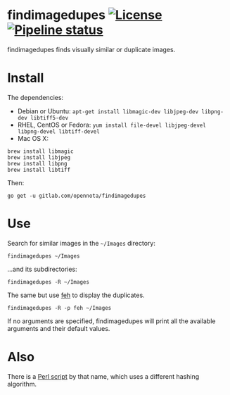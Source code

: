 findimagedupes [![License](http://img.shields.io/:license-gpl3-blue.svg)](http://www.gnu.org/licenses/gpl-3.0.html) [![Pipeline status](https://gitlab.com/opennota/findimagedupes/badges/master/pipeline.svg)](https://gitlab.com/opennota/findimagedupes/commits/master)
==============

findimagedupes finds visually similar or duplicate images.

# Install

The dependencies:

- Debian or Ubuntu: `apt-get install libmagic-dev libjpeg-dev libpng-dev libtiff5-dev`
- RHEL, CentOS or Fedora: `yum install file-devel libjpeg-devel libpng-devel libtiff-devel`
- Mac OS X:

```
brew install libmagic
brew install libjpeg
brew install libpng
brew install libtiff
```

Then:

    go get -u gitlab.com/opennota/findimagedupes

# Use

Search for similar images in the `~/Images` directory:

    findimagedupes ~/Images

...and its subdirectories:

    findimagedupes -R ~/Images

The same but use [feh](https://feh.finalrewind.org/) to display the duplicates.

    findimagedupes -R -p feh ~/Images

If no arguments are specified, findimagedupes will print all the available arguments and their default values.

# Also

There is a [Perl script](http://www.jhnc.org/findimagedupes/) by that name, which uses a different hashing algorithm.

